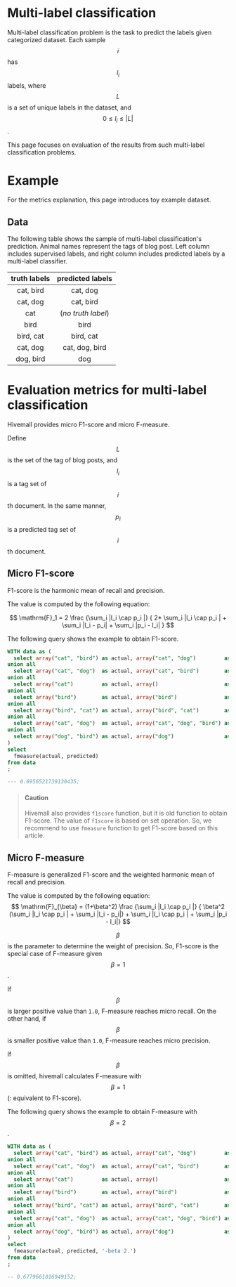 <!--
  Licensed to the Apache Software Foundation (ASF) under one
  or more contributor license agreements.  See the NOTICE file
  distributed with this work for additional information
  regarding copyright ownership.  The ASF licenses this file
  to you under the Apache License, Version 2.0 (the
  "License"); you may not use this file except in compliance
  with the License.  You may obtain a copy of the License at

    http://www.apache.org/licenses/LICENSE-2.0

  Unless required by applicable law or agreed to in writing,
  software distributed under the License is distributed on an
  "AS IS" BASIS, WITHOUT WARRANTIES OR CONDITIONS OF ANY
  KIND, either express or implied.  See the License for the
  specific language governing permissions and limitations
  under the License.
-->

<!-- toc -->

# Multi-label classification


Multi-label classification problem is the task to predict the labels given categorized dataset.
Each sample $$i$$ has $$l_i$$ labels, where $$L$$ is a set of unique labels in the dataset, and $$0 \leq  l_i \leq |L|$$.

This page focuses on evaluation of the results from such multi-label classification problems.

# Example

For the metrics explanation, this page introduces toy example dataset.

## Data

The following table shows the sample of multi-label classification's prediction.
Animal names represent the tags of blog post.
Left column includes supervised labels,
and right column includes predicted labels by a multi-label classifier.

| truth labels| predicted labels |
|:---:|:---:|
| cat, bird | cat, dog|
| cat, dog | cat, bird|
| cat | (*no truth label*)|
| bird | bird |
| bird, cat | bird, cat|
| cat, dog | cat, dog, bird |
| dog, bird | dog |


# Evaluation metrics for multi-label classification

Hivemall provides micro F1-score and micro F-measure.

Define $$L$$ is the set of the tag of blog posts, and 
$$l_i$$ is a tag set of $$i$$th document.
In the same manner,
$$p_i$$ is a predicted tag set of $$i$$th document.

## Micro F1-score

F1-score is the harmonic mean of recall and precision.

The value is computed by the following equation:

$$
\mathrm{F}_1 = 2 \frac
{\sum_i |l_i \cap p_i |}
{ 2* \sum_i |l_i \cap p_i | + \sum_i |l_i - p_i| + \sum_i |p_i - l_i| }
$$

The following query shows the example to obtain F1-score.

```sql
WITH data as (
  select array("cat", "bird") as actual, array("cat", "dog")         as predicted
union all
  select array("cat", "dog")  as actual, array("cat", "bird")        as predicted
union all
  select array("cat")         as actual, array()                     as predicted
union all
  select array("bird")        as actual, array("bird")               as predicted
union all
  select array("bird", "cat") as actual, array("bird", "cat")        as predicted
union all
  select array("cat", "dog")  as actual, array("cat", "dog", "bird") as predicted
union all
  select array("dog", "bird") as actual, array("dog")                as predicted
)
select
  fmeasure(actual, predicted)
from data
;

--- 0.6956521739130435;
```

> #### Caution
> Hivemall also provides `f1score` function, but it is old function to obtain F1-score. The value of `f1score` is based on set operation. So, we recommend to use `fmeasure` function to get F1-score based on this article.

## Micro F-measure


F-measure is generalized F1-score and the weighted harmonic mean of recall and precision.

The value is computed by the following equation:
$$
\mathrm{F}_{\beta} = (1+\beta^2) \frac
{\sum_i |l_i \cap p_i |}
{ \beta^2 (\sum_i |l_i \cap p_i | + \sum_i |l_i - p_i|) + \sum_i |l_i \cap p_i | + \sum_i |p_i - l_i|}
$$

$$\beta$$ is the parameter to determine the weight of precision.
So, F1-score is the special case of F-measure given $$\beta=1$$.

If $$\beta$$ is larger positive value than `1.0`, F-measure reaches micro recall.
On the other hand,
if $$\beta$$ is smaller positive value than `1.0`, F-measure reaches micro precision.

If $$\beta$$ is omitted, hivemall calculates F-measure with $$\beta=1$$ (: equivalent to F1-score).

The following query shows the example to obtain F-measure with $$\beta=2$$.

```sql
WITH data as (
  select array("cat", "bird") as actual, array("cat", "dog")         as predicted
union all
  select array("cat", "dog")  as actual, array("cat", "bird")        as predicted
union all
  select array("cat")         as actual, array()                     as predicted
union all
  select array("bird")        as actual, array("bird")               as predicted
union all
  select array("bird", "cat") as actual, array("bird", "cat")        as predicted
union all
  select array("cat", "dog")  as actual, array("cat", "dog", "bird") as predicted
union all
  select array("dog", "bird") as actual, array("dog")                as predicted
)
select
  fmeasure(actual, predicted, '-beta 2.')
from data
;

-- 0.6779661016949152;
```
